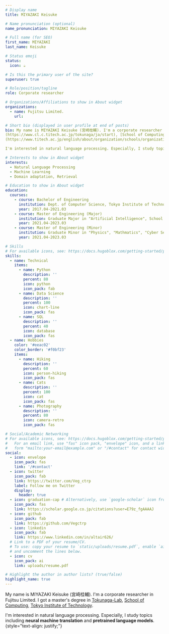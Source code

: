 ```yaml
---
# Display name
title: MIYAZAKI Keisuke

# Name pronunciation (optional)
name_pronunciation: MIYAZAKI Keisuke

# Full name (for SEO)
first_name: MIYAZAKI
last_name: Keisuke

# Status emoji
status:
  icon: ☕️

# Is this the primary user of the site?
superuser: true

# Role/position/tagline
role: Corporate researcher

# Organizations/Affiliations to show in About widget
organizations:
  - name: Fujitsu Limited.
    url: 

# Short bio (displayed in user profile at end of posts)
bio: My name is MIYAZAKI Keisuke (宮崎桂輔). I'm a corporate researcher in Fujitsu Limited. I got a master's degree in [Tokunaga-Lab]
(https://www.cl.c.titech.ac.jp/tokunaga/ja/start), [School of Computing]
(https://www.titech.ac.jp/english/about/organization/schools/organization04), [Tokyo Institute of Technology](https://www.titech.ac.jp/english).

I'm interested in natural language processing. Especially, I study topics including **neural machine translation** and **pretrained language models**.

# Interests to show in About widget
interests:
  - Natural Language Processing
  - Machine Learning
  - Domain adaptation, Retrieval

# Education to show in About widget
education:
  courses:
    - course: Bachelor of Engineering
      institution: Dept. of Computer Science, Tokyo Institute of Technology
      year: 2017.04-2021.03
    - course: Master of Engineering (Major)
      institution: Graduate Major in "Artificial Intelligence", School of Computing, Tokyo Institute of Technology
      year: 2021.04-2023.03
    - course: Master of Engineering (Minor)
      institution: Graduate Minor in "Physics", "Mathmatics", "Cyber Security", and "Data Science and AI", Tokyo Institute of Technology
      year: 2021.04-2023.03

# Skills
# For available icons, see: https://docs.hugoblox.com/getting-started/page-builder/#icons
skills:
  - name: Technical
    items:
      - name: Python
        description: ''
        percent: 80
        icon: python
        icon_pack: fab
      - name: Data Science
        description: ''
        percent: 100
        icon: chart-line
        icon_pack: fas
      - name: SQL
        description: ''
        percent: 40
        icon: database
        icon_pack: fas
  - name: Hobbies
    color: '#eeac02'
    color_border: '#f0bf23'
    items:
      - name: Hiking
        description: ''
        percent: 60
        icon: person-hiking
        icon_pack: fas
      - name: Cats
        description: ''
        percent: 100
        icon: cat
        icon_pack: fas
      - name: Photography
        description: ''
        percent: 80
        icon: camera-retro
        icon_pack: fas

# Social/Academic Networking
# For available icons, see: https://docs.hugoblox.com/getting-started/page-builder/#icons
#   For an email link, use "fas" icon pack, "envelope" icon, and a link in the
#   form "mailto:your-email@example.com" or "/#contact" for contact widget.
social:
  - icon: envelope
    icon_pack: fas
    link: '/#contact'
  - icon: twitter
    icon_pack: fab
    link: https://twitter.com/Veg_ctrp
    label: Follow me on Twitter
    display:
      header: true
  - icon: graduation-cap # Alternatively, use `google-scholar` icon from `ai` icon pack
    icon_pack: fas
    link: https://scholar.google.co.jp/citations?user=E79z_fgAAAAJ
  - icon: github
    icon_pack: fab
    link: https://github.com/Vegctrp
  - icon: linkedin
    icon_pack: fab
    link: https://www.linkedin.com/in/altair626/
  # Link to a PDF of your resume/CV.
  # To use: copy your resume to `static/uploads/resume.pdf`, enable `ai` icons in `params.yaml`,
  # and uncomment the lines below.
  - icon: cv
    icon_pack: ai
    link: uploads/resume.pdf

# Highlight the author in author lists? (true/false)
highlight_name: true
---
```


My name is MIYAZAKI Keisuke (宮崎桂輔). I'm a corporate researcher in Fujitsu Limited. I got a master's degree in [Tokunaga-Lab](https://www.cl.c.titech.ac.jp/tokunaga/ja/start), [School of Computing](https://www.titech.ac.jp/english/about/organization/schools/organization04), [Tokyo Institute of Technology](https://www.titech.ac.jp/english).

I'm interested in natural language processing. Especially, I study topics including **neural machine translation** and **pretrained language models**.
{style="text-align: justify;"}
